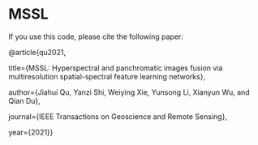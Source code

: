 # MSSL
If you use this code, please cite the following paper:

@article{qu2021,

title={MSSL: Hyperspectral and panchromatic images fusion via multiresolution spatial-spectral feature learning networks},

author={Jiahui Qu, Yanzi Shi, Weiying Xie, Yunsong Li, Xianyun Wu, and Qian Du},

journal={IEEE Transactions on Geoscience and Remote Sensing},

year={2021}}
